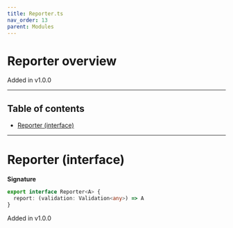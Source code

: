 ```yaml
---
title: Reporter.ts
nav_order: 13
parent: Modules
---
```


# Reporter overview

Added in v1.0.0

---

<h2 class="text-delta">Table of contents</h2>

- [Reporter (interface)](#reporter-interface)

---

# Reporter (interface)

**Signature**

```ts
export interface Reporter<A> {
  report: (validation: Validation<any>) => A
}
```

Added in v1.0.0
